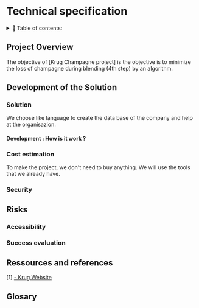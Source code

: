 # Technical specification

<details> 
<summary> 📖 Table of contents:</summary>

- [Technical specification](#technical-specification)
  - [Project Overview](#project-overview)
  - [Development of the Solution](#development-of-the-solution)
    - [Solution](#solution)
      - [Development : How is it work ?](#development--how-is-it-work-)
    - [Cost estimation](#cost-estimation)
    - [Security](#security)
  - [Risks](#risks)
    - [Accessibility](#accessibility)
    - [Success evaluation](#success-evaluation)
  - [Ressources and references](#ressources-and-references)
  - [Glosary](#glosary)

</details>

## Project Overview

The objective of [Krug Champagne project] is the objective is to minimize the loss of champagne during blending (4th step) by an algorithm.
<!--ajouter détails plus tard -->

## Development of the Solution

### Solution
<!--a revoir -->
We choose <!--language--> like language to create the data base of the company and help at the organisazion.

#### Development : How is it work ?


### Cost estimation

To make the project, we don't need to buy anything. We will use the tools that we already have.

### Security

## Risks

<!--a ajouté -->

### Accessibility

### Success evaluation

## Ressources and references

[1] [- Krug Website](https://www.krug.com/fr/la-maison-krug)


## Glosary 


